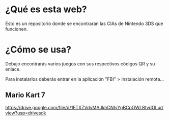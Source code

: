 # ¿Qué es esta web?
Esto es un repositorio donde se encontrarán las CIAs de Nintendo 3DS que funcionen.

# ¿Cómo se usa?
Debajo encontrarás varios juegos con sus respectivos códigos QR y su enlace.

Para instalarlos deberás entrar en la aplicación "FBI" > Instalación remota...


## Mario Kart 7

https://drive.google.com/file/d/1FTXZVdvMAJkhCNIyYpBCpOWLBtydOLur/view?usp=drivesdk
